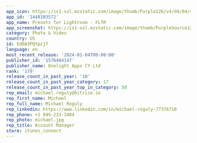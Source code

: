```yaml
---
app_icon: https://is1-ssl.mzstatic.com/image/thumb/Purple126/v4/d4/94/41/d49441f8-e740-8597-c8e1-6b2c2632f49c/AppIcon-0-0-1x_U007epad-0-85-220.png/1024x1024bb.png
app_id: '1448103572'
app_name: Presets for Lightroom - FLTR
app_screenshot: https://is1-ssl.mzstatic.com/image/thumb/PurpleSource126/v4/e7/88/00/e7880012-abe7-f63e-b58a-eb6713daa4af/0a2954b1-5eb5-45f9-8c70-991d9b569749_1_iphone65.jpg/1242x2688bb.png
category: Photo & Video
country: US
id: Ed0A3PQYpzjT
language: en
most_recent_release: '2024-01-04T00:00:00'
publisher_id: '1576484147'
publisher_name: Onelight Apps CY Ltd
rank: '179'
release_count_in_past_year: '10'
release_count_in_past_year_category: 17
release_count_in_past_year_top_in_category: 50
rep_email: michael.roguly@bitrise.io
rep_first_name: Michael
rep_full_name: Michael Roguly
rep_linkedin: https://www.linkedin.com/in/michael-roguly-77376710
rep_phone: +1 949-233-3404
rep_photo: michael.jpg
rep_title: Account Manager
store: itunes_connect
---
```

